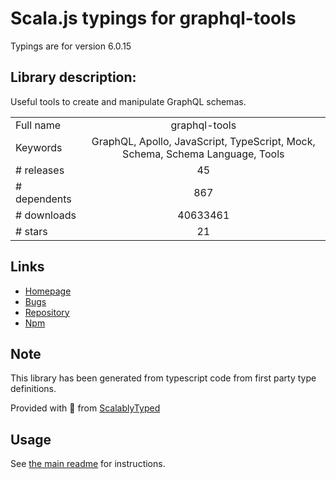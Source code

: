 
# Scala.js typings for graphql-tools

Typings are for version 6.0.15

## Library description:
Useful tools to create and manipulate GraphQL schemas.

|                    |                 |
| ------------------ | :-------------: |
| Full name          | graphql-tools |
| Keywords           | GraphQL, Apollo, JavaScript, TypeScript, Mock, Schema, Schema Language, Tools |
| # releases         | 45 |
| # dependents       | 867 |
| # downloads        | 40633461 |
| # stars            | 21 |

## Links
- [Homepage](https://github.com/apollostack/graphql-tools#readme)
- [Bugs](https://github.com/apollostack/graphql-tools/issues)
- [Repository](https://github.com/apollographql/graphql-tools)
- [Npm](https://www.npmjs.com/package/graphql-tools)
    


## Note
This library has been generated from typescript code from first party type definitions.

Provided with :purple_heart: from [ScalablyTyped](https://github.com/oyvindberg/ScalablyTyped)

## Usage
See [the main readme](../../readme.md) for instructions.


